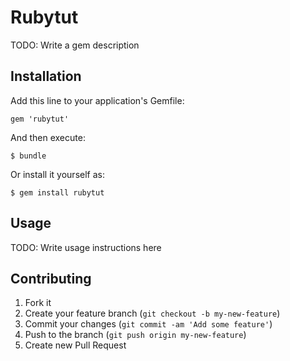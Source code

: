 # Rubytut

TODO: Write a gem description

## Installation

Add this line to your application's Gemfile:

    gem 'rubytut'

And then execute:

    $ bundle

Or install it yourself as:

    $ gem install rubytut

## Usage

TODO: Write usage instructions here

## Contributing

1. Fork it
2. Create your feature branch (`git checkout -b my-new-feature`)
3. Commit your changes (`git commit -am 'Add some feature'`)
4. Push to the branch (`git push origin my-new-feature`)
5. Create new Pull Request
